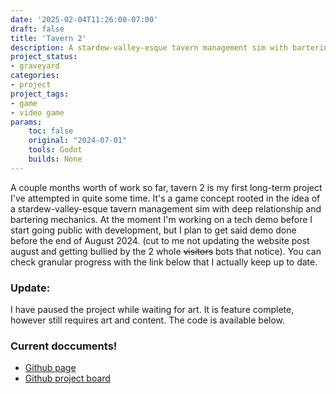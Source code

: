 ```yaml
---
date: '2025-02-04T11:26:00-07:00'
draft: false
title: 'Tavern 2'
description: A stardew-valley-esque tavern management sim with bartering & deeper NPC dialogue
project_status: 
- graveyard
categories:
- project
project_tags:
- game
- video game
params:
    toc: false
    original: "2024-07-01"
    tools: Godot
    builds: None
---
```


A couple months worth of work so far, tavern 2 is my first long-term
project I've attempted in quite some time. It's a game concept rooted in the idea
of a stardew-valley-esque tavern management sim with deep relationship and bartering
mechanics. At the moment I'm working on a tech demo before I start going public with
development, but I plan to get said demo done before the end of August 2024. (cut to
me not updating the website post august and getting bullied by the 2 whole
<strike>visitors</strike> bots that notice). You can check granular progress with the
link below that I actually keep up to date.

### Update:
I have paused the project while waiting for art. It is feature complete, however still requires art and content. The code is available below.

### Current doccuments!
- [Github page](https://github.com/Fireye04/Tavern-2)
- [Github project board](https://github.com/users/Fireye04/projects/1)

